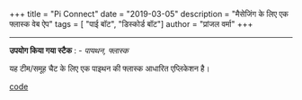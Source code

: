 +++
title = "Pi Connect"
date = "2019-03-05"
description = "मैसेजिंग के लिए एक फ्लास्क वेब ऐप"
tags = [ "पाई बॉट", "डिस्कोर्ड बॉट"]
author = "प्रांजल वर्मा"
+++

---------------------------------

**उपयोग किया गया स्टैक** : - *पायथन, फ्लास्क*

यह टीम/समूह चैट के लिए एक पाइथन की फ्लास्क आधारित एप्लिकेशन है।

[code](https://github.com/pvcodes/pi_connect)
